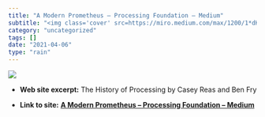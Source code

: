 ```yaml
---
title: "A Modern Prometheus – Processing Foundation – Medium"
subtitle: "<img class='cover' src=https://miro.medium.com/max/1200/1*dKDpmdpQABsXbWIRWsRy2A.png>"
category: "uncategorized"
tags: []
date: "2021-04-06"
type: "rain"
---
```

<img class="cover" src=https://miro.medium.com/max/1200/1*dKDpmdpQABsXbWIRWsRy2A.png>



* **Web site excerpt:** The History of Processing by Casey Reas and Ben Fry

* **Link to site:** **[A Modern Prometheus – Processing Foundation – Medium](https://medium.com/processing-foundation/a-modern-prometheus-59aed94abe85)**